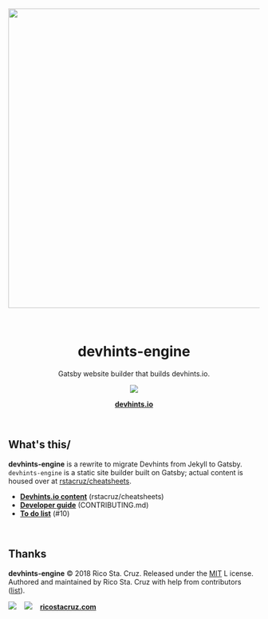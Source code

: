 <br>

<p align='center'>
<a href='https://devhints.io/'><img src='https://github.com/rstacruz/cheatsheets/raw/master/_docs/images/screenshot.png' width=600></a>
</p>

<br>

<h1 align='center'>devhints-engine</h1>

<p align='center'>Gatsby website builder that builds devhints.io.</p>

<p align='center'><img src='https://img.shields.io/travis/rstacruz/devhints-engine/master.svg'></p>

<p align='center'>
<strong><a href='https://devhints.io'>devhints.io</a></strong>
</p>

<br>

## What's this/

**devhints-engine** is a rewrite to migrate Devhints from Jekyll to Gatsby. `devhints-engine` is a static site builder built on Gatsby; actual content is housed over at [rstacruz/cheatsheets](https://github.com/rstacruz/cheatsheets).

- **[Devhints.io content](https://github.com/rstacruz/cheatsheets)** (rstacruz/cheatsheets)
- **[Developer guide](CONTRIBUTING.md)** (CONTRIBUTING.md)
- **[To do list](https://github.com/rstacruz/devhints-engine/issues/10)** (#10)

<br>

## Thanks

**devhints-engine** © 2018 Rico Sta. Cruz. Released under the [MIT] L icense.<br>
Authored and maintained by Rico Sta. Cruz with help from contributors ([list][contributors]).

[![](https://img.shields.io/github/followers/rstacruz.svg?style=social&label=@rstacruz)](https://github.com/rstacruz)
&nbsp;&nbsp;
[![](https://img.shields.io/twitter/follow/rstacruz.svg?style=social&label=@rstacruz)](https://twitter.com/rstacruz)
&nbsp;&nbsp;
**[ricostacruz.com](http://ricostacruz.com)**

[mit]: http://mit-license.org/
[contributors]: http://github.com/rstacruz/devhints-engine/contributors
